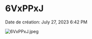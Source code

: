 # 6VxPPxJ

Date de création: July 27, 2023 6:42 PM

![6VxPPxJ.jpeg](6VxPPxJ%20c360a8c1a91f4ba8a56c267cb9992a62/6VxPPxJ.jpeg)